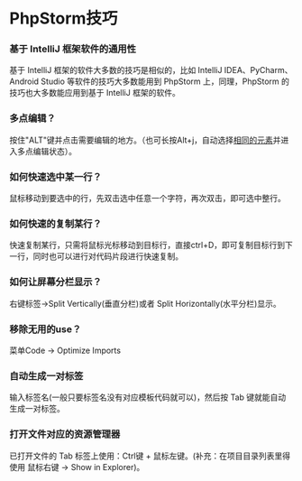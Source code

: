 # PhpStorm技巧

### 基于 IntelliJ 框架软件的通用性
基于 IntelliJ 框架的软件大多数的技巧是相似的，比如 IntelliJ IDEA、PyCharm、Android Studio 等软件的技巧大多数能用到 PhpStorm 上，同理，PhpStorm 的技巧也大多数能应用到基于 IntelliJ 框架的软件。

### 多点编辑？
按住"ALT"键并点击需要编辑的地方。（也可长按Alt+j，自动选择<u>相同的元素</u>并进入多点编辑状态）。

### 如何快速选中某一行？
鼠标移动到要选中的行，先双击选中任意一个字符，再次双击，即可选中整行。

### 如何快速的复制某行？
快速复制某行，只需将鼠标光标移动到目标行，直接ctrl+D，即可复制目标行到下一行，同时也可以进行对代码片段进行快速复制。

### 如何让屏幕分栏显示？
右键标签->Split Vertically(垂直分栏)或者 Split Horizontally(水平分栏)显示。

### 移除无用的use？
菜单Code -> Optimize Imports

### 自动生成一对标签
输入标签名(一般只要标签名没有对应模板代码就可以)，然后按 Tab 键就能自动生成一对标签。

### 打开文件对应的资源管理器
已打开文件的 Tab 标签上使用：Ctrl键 + 鼠标左键。(补充：在项目目录列表里得使用 鼠标右键 -> Show in Explorer)。
